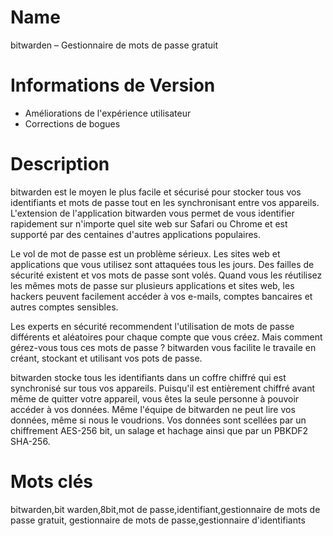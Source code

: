# Name

bitwarden – Gestionnaire de mots de passe gratuit

# Informations de Version

- Améliorations de l'expérience utilisateur
- Corrections de bogues

# Description

bitwarden est le moyen le plus facile et sécurisé pour stocker tous vos identifiants et mots de passe tout en les synchronisant entre vos appareils. L'extension de l'application bitwarden vous permet de vous identifier rapidement sur n'importe quel site web sur Safari ou Chrome et est supporté par des centaines d'autres applications populaires.

Le vol de mot de passe est un problème sérieux. Les sites web et applications que vous utilisez sont attaquées tous les jours. Des failles de sécurité existent et vos mots de passe sont volés. Quand vous les réutilisez les mêmes mots de passe sur plusieurs applications et sites web, les hackers peuvent facilement accéder à vos e-mails, comptes bancaires et autres comptes sensibles.

Les experts en sécurité recommendent l'utilisation de mots de passe différents et aléatoires pour chaque compte que vous créez. Mais comment gérez-vous tous ces mots de passe ? bitwarden vous facilite le travaile en créant, stockant et utilisant vos pots de passe.

bitwarden stocke tous les identifiants dans un coffre chiffré qui est synchronisé sur tous vos appareils. Puisqu'il est entièrement chiffré avant même de quitter votre appareil, vous êtes la seule personne à pouvoir accéder à vos données. Même l'équipe de bitwarden ne peut lire vos données, même si nous le voudrions. Vos données sont scellées par un chiffrement AES-256 bit, un salage et hachage ainsi que par un PBKDF2 SHA-256.

# Mots clés

bitwarden,bit warden,8bit,mot de passe,identifiant,gestionnaire de mots de passe gratuit, gestionnaire de mots de passe,gestionnaire d'identifiants
